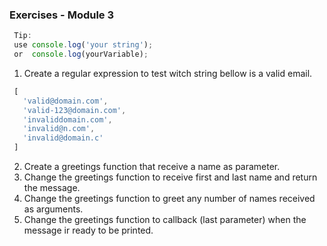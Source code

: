 ### Exercises - Module 3 ###

```javascript
 Tip: 
 use console.log('your string');
 or  console.log(yourVariable);
```

1. Create a regular expression to test witch string bellow is a valid email.
```javascript
 [
   'valid@domain.com',
   'valid-123@domain.com',
   'invaliddomain.com',
   'invalid@n.com',
   'invalid@domain.c'
 ]
```
2. Create a greetings function that receive a name as parameter. 
3. Change the greetings function to receive first and last name and return the message.
4. Change the greetings function to greet any number of names received as arguments.
5. Change the greetings function to callback (last parameter) when the message ir ready to be printed.
